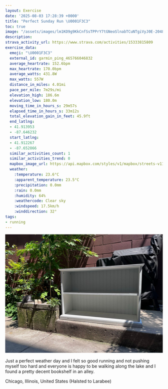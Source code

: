 ```yaml
---
layout: Exercise
date: '2025-08-03 17:28:39 +0000'
title: "Perfect Sunday Run \U0001F3C3"
toc: true
image: "/assets/images/lm1KO9g9KkCnfSsTPPrY7tGNeoSlnabTCuNTgiVyJ0E-2048x1536.jpg.jpeg"
description:
strava_activity_url: https://www.strava.com/activities/15333815809
exercise_data:
  emoji: "\U0001F3C3"
  external_id: garmin_ping_465766046832
  average_heartrate: 152.6bpm
  max_heartrate: 170.0bpm
  average_watts: 431.8W
  max_watts: 557W
  distance_in_miles: 4.01mi
  pace_per_mile: 7m29s/mi
  elevation_high: 186.6m
  elevation_low: 180.0m
  moving_time_in_hours_s: 29m57s
  elapsed_time_in_hours_s: 33m12s
  total_elevation_gain_in_feet: 45.9ft
  end_latlng:
  - 41.913953
  - -87.646232
  start_latlng:
  - 41.912267
  - -87.652866
  similar_activities_count: 1
  similar_activities_trend: 0
  mapbox_image_url: https://api.mapbox.com/styles/v1/mapbox/streets-v11/static/path-5+787af2-1.0(uhy~F%7Cl~uOEeCBm%40BGBiBAm%40%40y%40C%7BA%40YDQDCGa%40A%5BAoDEm%40B%7D%40Eu%40%3FkEEyCDgBCa%40%40%7B%40EaAIc%40AEeAEe%40IKOC%5DEiBBi%40E%7BADaBCy%40%3Fy%40E_%40Ak%40%40q%40A_%40Da%40Ce%40Bo%40CgBKm%40Cu%40BiHIeCDuCAo%40EWBk%40Og%40IGa%40Bg%40LADEAc%40aA%7B%40XDQGg%40IGe%40TWNIJ%7D%40d%40MEOSQM%7B%40Oe%40%5BQE_BPIAIQC%3F%7DA%3Fc%40BKFi%40PSHQLiA%60%40_%40V%5DPMBWAKFYZg%40l%40%5DT%5DFQA_%40JeADe%40Aq%40I%7DABU%3FYEEB%5BASBe%40AmAKk%40IODSCg%40BYJOJOBaB%3F%5BEm%40%40GEU%5D%5DwAs%40iBKiA%40%7B%40m%40CYs%40ASBs%40%40gAY_DEO%3F%40ACQiC%40KEEGe%40IWYcCk%40yAd%40Yj%40ITBRHv%40r%40b%40XbAf%40%60%40Nn%40Bv%40Ef%40Kp%40CVIXC%7C%40OrA_%40rCk%40rA%5Bb%40Op%40Mp%40GNErDc%40~AWr%40SrAQ%60AYzAYxDuAlB%7B%40ZSXWd%40QjAu%40%7C%40u%40d%40%5BCV%5C%60CV%7C%40F%60%40DFB%3F%40EIe%40DDDVAPIVEZ%3FhBAj%40NvD%3Fz%40C%5EQhAC%5EGnA%40r%40h%40pCJJX%40FHLp%40Ft%40AVMhAAVGNJhBCxCLhBAtADbBGz%40A%60%40FjABnACdABz%40Gn%40Hb%40%40zCPlAFpBAj%40GpADj%40DbBCfBCd%40Dd%40BtCBLBBXAPEz%40ABL%40tAFr%40),pin-s-s+e5b22e(-87.65151,41.91387),pin-s-f+89ae00(-87.64439999999999,41.913960000000046)/auto/800x800?access_token=pk.eyJ1Ijoiam9zaGJlY2ttYW4iLCJhIjoiY205eWR2aDd1MWZ6djJrbXc4a3M0bWZleiJ9.XiG9OWkNcZk2QzjJbxLB4A
  weather:
    :temperature: 23.6°C
    :apparent_temperature: 23.5°C
    :precipitation: 0.0mm
    :rain: 0.0mm
    :humidity: 64%
    :weathercode: Clear sky
    :windspeed: 17.5km/h
    :winddirection: 32°
tags:
- running
---
```


![Perfect Sunday Run](/assets/images/lm1KO9g9KkCnfSsTPPrY7tGNeoSlnabTCuNTgiVyJ0E-2048x1536.jpg.jpeg)

Just a perfect weather day and I felt so good running and not pushing myself too hard and everyone is happy to be walking along the lake and I found a pretty decent bookshelf in an alley.

Chicago, Illinois, United States (Halsted to Larabee)
